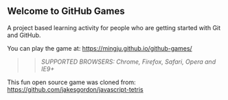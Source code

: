## Welcome to GitHub Games

A project based learning activity for people who are getting started with Git and GitHub.

You can play the game at: https://mingju.github.io/github-games/

>> _*SUPPORTED BROWSERS*: Chrome, Firefox, Safari, Opera and IE9+_

This fun open source game was cloned from: https://github.com/jakesgordon/javascript-tetris
